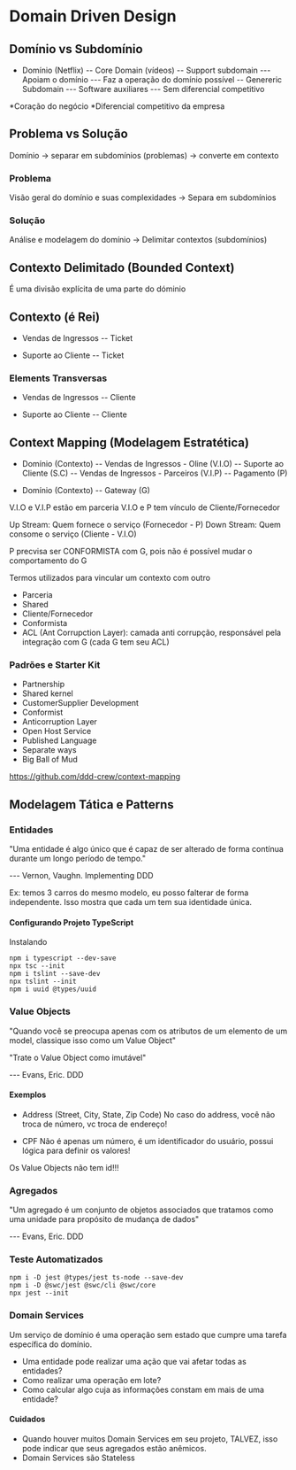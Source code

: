 # Domain Driven Design

## Domínio vs Subdomínio

- Domínio (Netflix)
-- Core Domain (vídeos)
-- Support subdomain
--- Apoiam o domínio
--- Faz a operação do domínio possível
-- Genereric Subdomain
--- Software auxiliares
--- Sem diferencial competitivo

*Coração do negócio
*Diferencial competitivo da empresa

## Problema vs Solução

Domínio -> separar em subdomínios (problemas) -> converte em contexto

### Problema

Visão geral do domínio e suas complexidades -> Separa em subdomínios

### Solução

Análise e modelagem do domínio -> Delimitar contextos (subdomínios)

## Contexto Delimitado (Bounded Context)

É uma divisão explícita de uma parte do dóminio

## Contexto (é Rei)

- Vendas de Ingressos
-- Ticket

- Suporte ao Cliente
-- Ticket

### Elements Transversas

- Vendas de Ingressos
-- Cliente

- Suporte ao Cliente
-- Cliente

## Context Mapping (Modelagem Estratética)

- Domínio (Contexto)
-- Vendas de Ingressos - Oline (V.I.O)
-- Suporte ao Cliente (S.C)
-- Vendas de Ingressos - Parceiros (V.I.P)
-- Pagamento (P)

- Domínio (Contexto)
-- Gateway (G)

V.I.O e V.I.P estão em parceria
V.I.O e P tem vínculo de Cliente/Fornecedor

Up Stream: Quem fornece o serviço (Fornecedor - P)
Down Stream: Quem consome o serviço (Cliente - V.I.O)

P precvisa ser CONFORMISTA com G, pois não é possível mudar o comportamento do G

Termos utilizados para vincular um contexto com outro

- Parceria
- Shared
- Cliente/Fornecedor
- Conformista
- ACL (Ant Corrupction Layer): camada anti corrupção, responsável pela integração com G (cada G tem seu ACL)

### Padrões e Starter Kit

- Partnership
- Shared kernel
- CustomerSupplier Development
- Conformist
- Anticorruption Layer
- Open Host Service
- Published Language
- Separate ways
- Big Ball of Mud

https://github.com/ddd-crew/context-mapping

## Modelagem Tática e Patterns

### Entidades

"Uma entidade é algo único que é capaz de ser alterado de forma contínua durante um longo período de tempo."

--- Vernon, Vaughn. Implementing DDD

Ex: temos 3 carros do mesmo modelo, eu posso falterar de forma independente. Isso mostra que cada um tem sua identidade única.

#### Configurando Projeto TypeScript

Instalando

```
npm i typescript --dev-save
npx tsc --init
npm i tslint --save-dev
npx tslint --init
npm i uuid @types/uuid
```

### Value Objects

"Quando você se preocupa apenas com os atributos de um elemento de um model, classique isso como um Value Object"

"Trate o Value Object como imutável"

--- Evans, Eric. DDD

#### Exemplos

- Address (Street, City, State, Zip Code)
No caso do address, você não troca de número, vc troca de endereço!

- CPF
Não é apenas um número, é um identificador do usuário, possui lógica para definir os valores!

Os Value Objects não tem id!!!

### Agregados

"Um agregado é um conjunto de objetos associados que tratamos como uma unidade para propósito de mudança de dados"

--- Evans, Eric. DDD

### Teste Automatizados

```
npm i -D jest @types/jest ts-node --save-dev
npm i -D @swc/jest @swc/cli @swc/core
npx jest --init
```

### Domain Services

Um serviço de domínio é uma operação sem estado que cumpre uma tarefa específica do domínio.

- Uma entidade pode realizar uma ação que vai afetar todas as entidades?
- Como realizar uma operação em lote?
- Como calcular algo cuja as informações constam em mais de uma entidade?

#### Cuidados

- Quando houver muitos Domain Services em seu projeto, TALVEZ, isso pode indicar que seus agregados estão anêmicos.
- Domain Services são Stateless